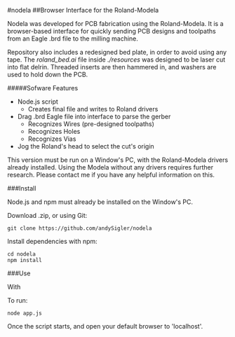 #nodela
##Browser Interface for the Roland-Modela

Nodela was developed for PCB fabrication using the Roland-Modela. It is a browser-based interface for quickly sending PCB designs and toolpaths from an Eagle .brd file to the milling machine.

Repository also includes a redesigned bed plate, in order to avoid using any tape. The *roland_bed.ai* file inside _./resources_ was designed to be laser cut into flat delrin. Threaded inserts are then hammered in, and washers are used to hold down the PCB.

#####Sofware Features
 - Node.js script
 	- Creates final file and writes to Roland drivers
 - Drag .brd Eagle file into interface to parse the gerber
 	- Recognizes Wires (pre-designed toolpaths)
 	- Recognizes Holes
 	- Recognizes Vias
 - Jog the Roland's head to select the cut's origin

This version must be run on a Window's PC, with the Roland-Modela drivers already installed. Using the Modela without any drivers requires further research. Please contact me if you have any helpful information on this.

###Install

Node.js and npm must already be installed on the Window's PC.

Download  .zip, or using Git:
```
git clone https://github.com/andySigler/nodela
```
Install dependencies with npm:
```
cd nodela
npm install
```
###Use

With 

To run:
```
node app.js
```
Once the script starts, and open your default browser to 'localhost'.